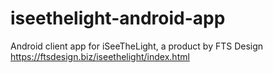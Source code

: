 # iseethelight-android-app
Android client app for iSeeTheLight, a product by FTS Design
https://ftsdesign.biz/iseethelight/index.html
